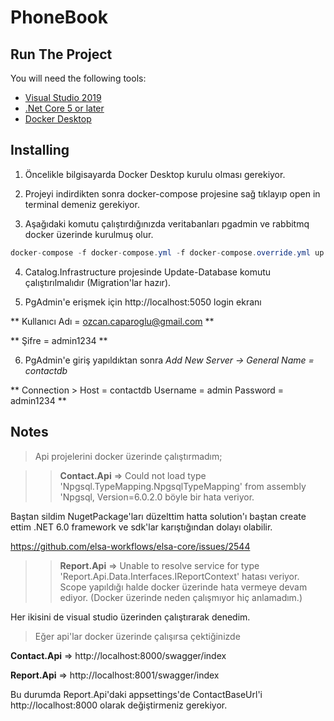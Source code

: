 # PhoneBook

## Run The Project
You will need the following tools:

* [Visual Studio 2019](https://visualstudio.microsoft.com/downloads/)
* [.Net Core 5 or later](https://dotnet.microsoft.com/download/dotnet-core/5)
* [Docker Desktop](https://www.docker.com/products/docker-desktop)

## Installing

1) Öncelikle bilgisayarda Docker Desktop kurulu olması gerekiyor.

2) Projeyi indirdikten sonra docker-compose projesine sağ tıklayıp open in terminal demeniz gerekiyor.

3) Aşağıdaki komutu çalıştırdığınızda veritabanları pgadmin ve rabbitmq docker üzerinde kurulmuş olur.
```csharp
docker-compose -f docker-compose.yml -f docker-compose.override.yml up -d
```
4) Catalog.Infrastructure projesinde Update-Database komutu çalıştırılmalıdır (Migration'lar hazır).

5) PgAdmin'e erişmek için http://localhost:5050 login ekranı

 ** Kullanıcı Adı = ozcan.caparoglu@gmail.com **
 
 ** Şifre = admin1234 **

6) PgAdmin'e giriş yapıldıktan sonra *Add New Server -> General Name = contactdb*

** Connection > Host = contactdb Username = admin Password = admin1234 **

## Notes

> Api projelerini docker üzerinde çalıştırmadım;

>>**Contact.Api** => Could not load type 'Npgsql.TypeMapping.NpgsqlTypeMapping' from assembly 'Npgsql, Version=6.0.2.0 böyle bir hata veriyor.
 
Baştan sildim NugetPackage'ları düzelttim hatta solution'ı baştan create ettim .NET 6.0 framework ve sdk'lar karıştığından dolayı olabilir.

https://github.com/elsa-workflows/elsa-core/issues/2544

>>**Report.Api** => Unable to resolve service for type 'Report.Api.Data.Interfaces.IReportContext' hatası veriyor. Scope yapıldığı halde docker üzerinde hata
vermeye devam ediyor. (Docker üzerinde neden çalışmıyor hiç anlamadım.)

Her ikisini de visual studio üzerinden çalıştırarak denedim.

> Eğer api'lar docker üzerinde çalışırsa çektiğinizde

**Contact.Api** => http://localhost:8000/swagger/index

**Report.Api** => http://localhost:8001/swagger/index

Bu durumda Report.Api'daki appsettings'de ContactBaseUrl'i http://localhost:8000 olarak değiştirmeniz gerekiyor.








